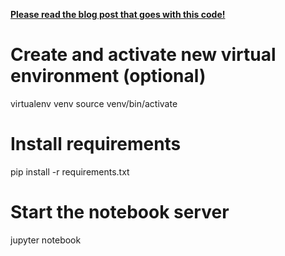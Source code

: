 [**Please read the blog post that goes with this code!**](http://www.wildml.com/2015/09/implementing-a-neural-network-from-scratch/)

# Create and activate new virtual environment (optional)
virtualenv venv
source venv/bin/activate
# Install requirements
pip install -r requirements.txt
# Start the notebook server
jupyter notebook
```
